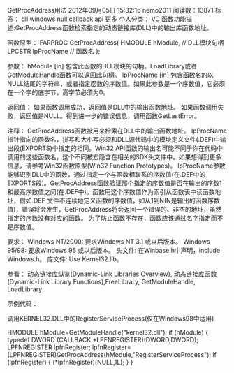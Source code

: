 GetProcAddress用法
2012年09月05日 15:32:16 nemo2011 阅读数：13871 标签： dll windows null callback api 更多
个人分类： VC
函数功能描述:GetProcAddress函数检索指定的动态链接库(DLL)中的输出库函数地址。

函数原型：
FARPROC GetProcAddress(
  HMODULE hModule,    // DLL模块句柄
  LPCSTR lpProcName   // 函数名
);

参数：
hModule
  [in] 包含此函数的DLL模块的句柄。LoadLibrary或者GetModuleHandle函数可以返回此句柄。
lpProcName
  [in] 包含函数名的以NULL结尾的字符串，或者指定函数的序数值。如果此参数是一个序数值，它必须在一个字的底字节，高字节必须为0。

返回值：
  如果函数调用成功，返回值是DLL中的输出函数地址。
  如果函数调用失败，返回值是NULL。得到进一步的错误信息，调用函数GetLastError。

注释：
  GetProcAddress函数被用来检索在DLL中的输出函数地址。
  lpProcName指针指向的函数名，拼写和大小写必须和DLL源代码中的模块定义文件(.DEF)中输出段(EXPORTS)中指定的相同。Win32 API函数的输出名可能不同于你在代码中调用的这些函数名，这个不同被宏隐含在相关的SDK头文件中。如果想得到更多信息，请参考Win32函数原型(Win32 Function Prototypes)。
  lpProcName参数能够识别DLL中的函数，通过指定一个与函数相联系的序数值(在.DEF中的EXPORTS段)。GetProcAddress函数验证那个指定的序数值是否在输出的序数1和最高序数值之间(在.DEF中)。函数用这个序数值作为索引从函数表中读函数地址，假如.DEF 文件不连续地定义函数的序数值，如从1到N(N是输出的函数序数值)，错误将会发生，GetProcAddress将会返回一个错误的、非空的地址，虽然指定的序数没有对应的函数。
  为了防止函数不存在，函数应该通过名字指定而不是序数值。

要求：
  Windows NT/2000: 要求Windows NT 3.1 或以后版本。
  Windows 95/98: 要求Windows 95 或以后版本。
  头文件: 在Winbase.h中声明，include Windows.h。
  库文件: Use Kernel32.lib。

参看：
动态链接库纵览(Dynamic-Link Libraries Overview), 动态链接库函数(Dynamic-Link Library Functions),FreeLibrary, GetModuleHandle, LoadLibrary

示例代码：

  调用KERNEL32.DLL中的RegisterServiceProcess(仅在Windows98中适用)

  HMODULE hModule=GetModuleHandle("kernel32.dll");
  if (hModule)
  {
     typedef DWORD (CALLBACK *LPFNREGISTER)(DWORD,DWORD);
     LPFNREGISTER lpfnRegister;
     lpfnRegister=(LPFNREGISTER)GetProcAddress(hModule,"RegisterServiceProcess");
     if (lpfnRegister)
     {
       (*lpfnRegister)(NULL,1L);
     }
  }

